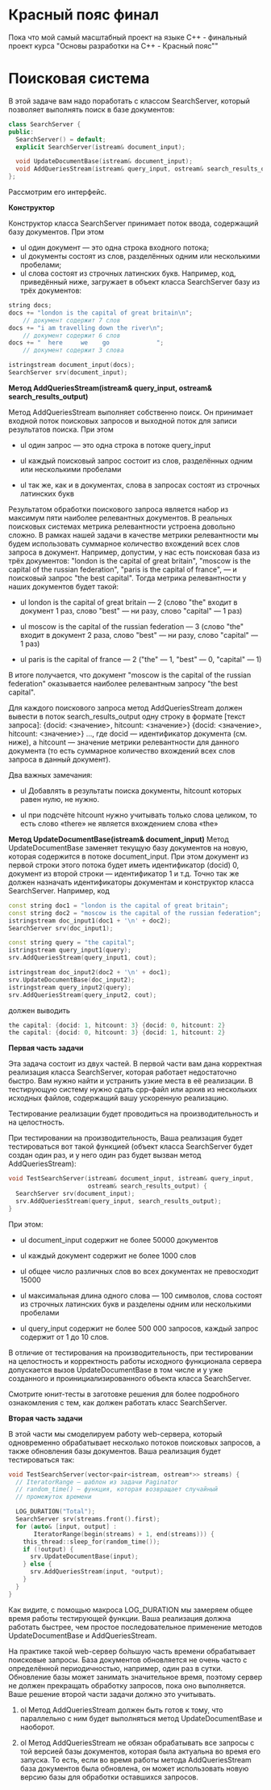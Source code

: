 # Красный пояс финал
Пока что мой самый масштабный проект на языке C++ - финальный проект курса "Основы разработки на  С++ - Красный пояс""

# Поисковая система

В этой задаче вам надо поработать с классом SearchServer, который позволяет выполнять поиск в базе документов:
```C++
class SearchServer {
public:
  SearchServer() = default;
  explicit SearchServer(istream& document_input);

  void UpdateDocumentBase(istream& document_input);
  void AddQueriesStream(istream& query_input, ostream& search_results_output);
};
```
Рассмотрим его интерфейс.

**Конструктор**

Конструктор класса SearchServer принимает поток ввода, содержащий базу документов. При этом

* ul один документ — это одна строка входного потока;
* ul документы состоят из слов, разделённых одним или несколькими пробелами;
* ul слова состоят из строчных латинских букв. Например, код, приведённый ниже, загружает в объект класса SearchServer базу из трёх документов:

```C++
string docs;
docs += "london is the capital of great britain\n";
    // документ содержит 7 слов
docs += "i am travelling down the river\n";
    // документ содержит 6 слов
docs += "  here     we    go             ";
    // документ содержит 3 слова

istringstream document_input(docs);
SearchServer srv(document_input);

```
**Метод AddQueriesStream(istream& query_input, ostream& search_results_output)**

Метод AddQueriesStream выполняет собственно поиск. Он принимает входной поток поисковых запросов и выходной поток для записи результатов поиска. При этом

* ul один запрос — это одна строка в потоке query_input

* ul каждый поисковый запрос состоит из слов, разделённых одним или несколькими пробелами

* ul так же, как и в документах, слова в запросах состоят из строчных латинских букв

Результатом обработки поискового запроса является набор из максимум пяти наиболее релевантных документов. В реальных поисковых системах метрика релевантности устроена довольно сложно. В рамках нашей задачи в качестве метрики релевантности мы будем использовать суммарное количество вхождений всех слов запроса в документ. Например, допустим, у нас есть поисковая база из трёх документов: "london is the capital of great britain", "moscow is the capital of the russian federation", "paris is the capital of france", — и поисковый запрос "the best capital". Тогда метрика релевантности у наших документов будет такой:

* ul london is the capital of great britain — 2 (слово "the" входит в документ 1 раз, слово "best" — ни разу, слово "capital" — 1 раз)

* ul moscow is the capital of the russian federation — 3 (слово "the" входит в документ 2 раза, слово "best" — ни разу, слово "capital" — 1 раз)

* ul paris is the capital of france — 2 ("the" — 1, "best" — 0, "capital" — 1)

В итоге получается, что документ "moscow is the capital of the russian federation" оказывается наиболее релевантным запросу "the best capital".

Для каждого поискового запроса метод AddQueriesStream должен вывести в поток search_results_output одну строку в формате [текст запроса]: {docid: <значение>, hitcount: <значение>} {docid: <значение>, hitcount: <значение>} ..., где docid — идентификатор документа (см. ниже), а hitcount — значение метрики релевантности для данного документа (то есть суммарное количество вхождений всех слов запроса в данный документ).

Два важных замечания:

* ul Добавлять в результаты поиска документы, hitcount которых равен нулю, не нужно.

* ul при подсчёте hitcount нужно учитывать только слова целиком, то есть слово «there» не является вхождением слова «the»

**Метод UpdateDocumentBase(istream& document_input)**
Метод UpdateDocumentBase заменяет текущую базу документов на новую, которая содержится в потоке document_input. При этом документ из первой строки этого потока будет иметь идентификатор (docid) 0, документ из второй строки — идентификатор 1 и т.д. Точно так же должен назначать идентификаторы документам и конструктор класса SearchServer. Например, код

```C++
const string doc1 = "london is the capital of great britain";
const string doc2 = "moscow is the capital of the russian federation";
istringstream doc_input1(doc1 + '\n' + doc2);
SearchServer srv(doc_input1);

const string query = "the capital";
istringstream query_input1(query);
srv.AddQueriesStream(query_input1, cout);

istringstream doc_input2(doc2 + '\n' + doc1);
srv.UpdateDocumentBase(doc_input2);
istringstream query_input2(query);
srv.AddQueriesStream(query_input2, cout);

```
должен выводить 
```C++
the capital: {docid: 1, hitcount: 3} {docid: 0, hitcount: 2}
the capital: {docid: 0, hitcount: 3} {docid: 1, hitcount: 2}
```

**Первая часть задачи**

Эта задача состоит из двух частей. В первой части вам дана корректная реализация класса SearchServer, которая работает недостаточно быстро. Вам нужно найти и устранить узкие места в её реализации. В тестирующую систему нужно сдать cpp-файл или архив из нескольких исходных файлов, содержащий вашу ускоренную реализацию.

Тестирование реализации будет проводиться на производительность и на целостность.

При тестировании на производительность, Ваша реализация будет тестироваться вот такой функцией (объект класса SearchServer будет создан один раз, и у него один раз будет вызван метод AddQueriesStream):

```C++
void TestSearchServer(istream& document_input, istream& query_input,
                      ostream& search_results_output) {
  SearchServer srv(document_input);
  srv.AddQueriesStream(query_input, search_results_output);
}
```

При этом:

* ul document_input содержит не более 50000 документов

* ul каждый документ содержит не более 1000 слов

* ul общее число различных слов во всех документах не превосходит 15000

* ul максимальная длина одного слова — 100 символов, слова состоят из строчных латинских букв и разделены одним или несколькими пробелами

* ul query_input содержит не более 500 000 запросов, каждый запрос содержит от 1 до 10 слов.

В отличие от тестирования на производительность, при тестировании на целостность и корректность работы исходного функционала сервера допускается вызов UpdateDocumentBase в том числе и у уже созданного и проинициализированного объекта класса SearchServer.

Смотрите юнит-тесты в заготовке решения для более подробного ознакомления с тем, как должен работать класс SearchServer.

**Вторая часть задачи**

В этой части мы смоделируем работу web-сервера, который одновременно обрабатывает несколько потоков поисковых запросов, а также обновления базы документов. Ваша реализация будет тестироваться так:
```C++
void TestSearchServer(vector<pair<istream, ostream*>> streams) {
  // IteratorRange — шаблон из задачи Paginator
  // random_time() — функция, которая возвращает случайный
  // промежуток времени

  LOG_DURATION("Total");
  SearchServer srv(streams.front().first);
  for (auto& [input, output] :
       IteratorRange(begin(streams) + 1, end(streams))) {
    this_thread::sleep_for(random_time());
    if (!output) {
      srv.UpdateDocumentBase(input);
    } else {
      srv.AddQueriesStream(input, *output);
    }
  }
}
```
Как видите, с помощью макроса LOG_DURATION мы замеряем общее время работы тестирующей функции. Ваша реализация должна работать быстрее, чем простое последовательное применение методов UpdateDocumentBase и AddQueriesStream.

На практике такой web-сервер бо̀льшую часть времени обрабатывает поисковые запросы. База документов обновляется не очень часто с определённой периодичностью, например, один раз в сутки. Обновление базы может занимать значительное время, поэтому сервер не должен прекращать обработку запросов, пока оно выполняется. Ваше решение второй части задачи должно это учитывать.

1. ol Метод AddQueriesStream должен быть готов к тому, что параллельно с ним будет выполняться метод UpdateDocumentBase и наоборот.

2. ol Метод AddQueriesStream не обязан обрабатывать все запросы с той версией базы документов, которая была актуальна во время его запуска. То есть, если во время работы метода AddQueriesStream база документов была обновлена, он может использовать новую версию базы для обработки оставшихся запросов.



